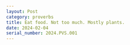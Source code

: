 ```yaml
---
layout: Post
category: proverbs
title: Eat food. Not too much. Mostly plants.
date: 2024-02-04
serial_number: 2024.PVS.001
---
```

